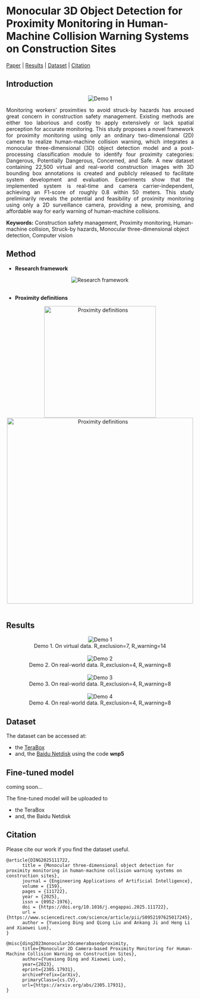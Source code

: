 # Monocular 3D Object Detection for Proximity Monitoring in Human-Machine Collision Warning Systems on Construction Sites
[Paper](https://arxiv.org/abs/2305.17931) | [Results](#results) | [Dataset](#dataset) | [Citation](#citation)

## Introduction
<div align="center"><img src="https://github.com/user-attachments/assets/43938578-cb29-4340-ab38-620fcb53d372" alt="Demo 1" /></div>

<p align="justify">
Monitoring workers’ proximities to avoid struck-by hazards has aroused great concern in construction safety management. Existing methods are either too laborious and costly to apply extensively or lack spatial perception for accurate monitoring. This study proposes a novel framework for proximity monitoring using only an ordinary two-dimensional (2D) camera to realize human-machine collision warning, which integrates a monocular three-dimensional (3D) object detection model and a post-processing classification module to identify four proximity categories: Dangerous, Potentially Dangerous, Concerned, and Safe. A new dataset containing 22,500 virtual and real-world construction images with 3D bounding box annotations is created and publicly released to facilitate system development and evaluation. Experiments show that the implemented system is real-time and camera carrier-independent, achieving an F1-score of roughly 0.8 within 50 meters. This study preliminarily reveals the potential and feasibility of proximity monitoring using only a 2D surveillance camera, providing a new, promising, and affordable way for early warning of human-machine collisions.
</p>

**Keywords:** Construction safety management, Proximity monitoring, Human-machine collision, Struck-by hazards, Monocular three-dimensional object detection, Computer vision


## Method

- **Research framework**
<div align="center"><img src="https://github.com/user-attachments/assets/96c83d14-6476-4b0c-a849-ef36b5adf7f4" alt="Research framework" /></div>
<br>


- **Proximity definitions**
<div align="center">
      <img src="https://github.com/user-attachments/assets/e38b5a43-a0fa-4721-b5ed-f1ee56ef848d" width=300 alt="Proximity definitions" />
      <img src="https://github.com/user-attachments/assets/e4f00887-9428-4379-a56f-0003b10ec27a" width=500 alt="Proximity definitions" />
</div>
</br>

## Results

<div align="center"><img src="https://github.com/user-attachments/assets/43938578-cb29-4340-ab38-620fcb53d372" alt="Demo 1" /></div>
<div align="center">Demo 1. On virtual data. R_exclusion=7, R_warning=14</div>
<br>

<div align="center"><img src="https://github.com/user-attachments/assets/1003de4c-acae-411c-89e7-13bac0b01ac0" alt="Demo 2" /></div>
<div align="center">Demo 2. On real-world data. R_exclusion=4, R_warning=8</div>
<br>

<div align="center"><img src="https://github.com/user-attachments/assets/86c69376-b88d-4420-9e88-7da85180fcda" alt="Demo 3" /></div>
<div align="center">Demo 3. On real-world data. R_exclusion=4, R_warning=8</div>
<br>

<div align="center"><img src="https://github.com/user-attachments/assets/c8e03760-e59e-4283-b53c-ed4c094d1d0f" alt="Demo 4" /></div>
<div align="center">Demo 4. On real-world data. R_exclusion=4, R_warning=8</div>
<be>


## Dataset

The dataset can be accessed at:
- the [TeraBox](https://1024terabox.com/s/18QLXYfaaMEVhrU7JOLVkyQ)
- and, the [Baidu Netdisk](https://pan.baidu.com/s/19T5X1D9QTbmSgLClUz4YsA) using the code **wnp5**

## Fine-tuned model
coming soon...

The fine-tuned model will be uploaded to
- the TeraBox
- and, the Baidu Netdisk


## Citation
Please cite our work if you find the dataset useful.
```
@article{DING2025111722,
      title = {Monocular three-dimensional object detection for proximity monitoring in human-machine collision warning systems on construction sites},
      journal = {Engineering Applications of Artificial Intelligence},
      volume = {159},
      pages = {111722},
      year = {2025},
      issn = {0952-1976},
      doi = {https://doi.org/10.1016/j.engappai.2025.111722},
      url = {https://www.sciencedirect.com/science/article/pii/S0952197625017245},
      author = {Yuexiong Ding and Qiong Liu and Ankang Ji and Heng Li and Xiaowei Luo},
}

@misc{ding2023monocular2dcamerabasedproximity,
      title={Monocular 2D Camera-based Proximity Monitoring for Human-Machine Collision Warning on Construction Sites}, 
      author={Yuexiong Ding and Xiaowei Luo},
      year={2023},
      eprint={2305.17931},
      archivePrefix={arXiv},
      primaryClass={cs.CV},
      url={https://arxiv.org/abs/2305.17931}, 
}
```
